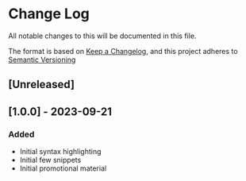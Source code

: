 # Change Log

All notable changes to this will be documented in this file.

The format is based on [Keep a Changelog](https://keepachangelog.com/en/1.0.0/),
and this project adheres to [Semantic Versioning](https://semver.org/spec/v2.0.0.html)

## [Unreleased]

## [1.0.0] - 2023-09-21
### Added

- Initial syntax highlighting
- Initial few snippets
- Initial promotional material
